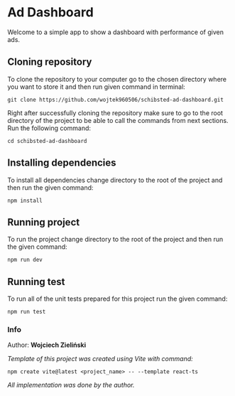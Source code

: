 # Ad Dashboard

Welcome to a simple app to show a dashboard with performance of given ads.

## Cloning repository

To clone the repository to your computer go to the chosen directory where you want to store it and then run given command in terminal:

`git clone https://github.com/wojtek960506/schibsted-ad-dashboard.git`

Right after successfully cloning the repository make sure to go to the root directory of the project to be able to call the commands from next sections. Run the following command:

`cd schibsted-ad-dashboard`

## Installing dependencies

To install all dependencies change directory to the root of the project and then run the given command:

`npm install`

## Running project

To run the project change directory to the root of the project and then run the given command:

`npm run dev`


## Running test

To run all of the unit tests prepared for this project run the given command:

`npm run test`


### Info

Author: **Wojciech Zieliński**

*Template of this project was created using Vite with command:*

`npm create vite@latest <project_name> -- --template react-ts`

*All implementation was done by the author.*
